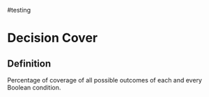 #testing 

# Decision Cover

## Definition

Percentage of coverage of all possible outcomes of each and every Boolean condition.
